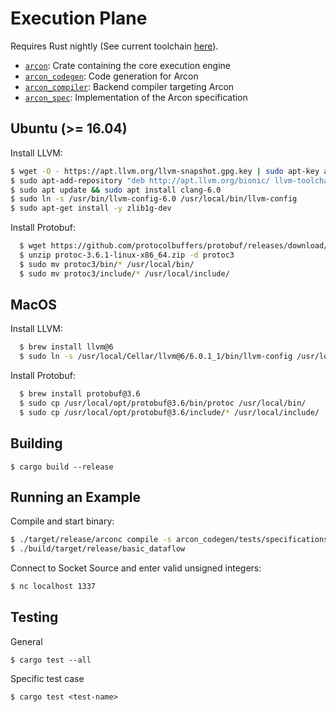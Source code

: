 # Execution Plane

Requires Rust nightly (See current toolchain [here](rust-toolchain)).

* [`arcon`]: Crate containing the core execution engine
* [`arcon_codegen`]: Code generation for Arcon
* [`arcon_compiler`]: Backend compiler targeting Arcon 
* [`arcon_spec`]: Implementation of the Arcon specification

[`arcon`]: arcon
[`arcon_codegen`]: arcon_codegen
[`arcon_compiler`]: arcon_compiler
[`arcon_spec`]: arcon_spec

## Ubuntu (>= 16.04)

Install LLVM:

```bash
$ wget -O - https://apt.llvm.org/llvm-snapshot.gpg.key | sudo apt-key add -
$ sudo apt-add-repository "deb http://apt.llvm.org/bionic/ llvm-toolchain-bionic-6.0 main"
$ sudo apt update && sudo apt install clang-6.0
$ sudo ln -s /usr/bin/llvm-config-6.0 /usr/local/bin/llvm-config
$ sudo apt-get install -y zlib1g-dev
```

Install Protobuf:

```bash
  $ wget https://github.com/protocolbuffers/protobuf/releases/download/v3.6.1/protoc-3.6.1-linux-x86_64.zip
  $ unzip protoc-3.6.1-linux-x86_64.zip -d protoc3
  $ sudo mv protoc3/bin/* /usr/local/bin/
  $ sudo mv protoc3/include/* /usr/local/include/
```
## MacOS

Install LLVM:
  
```bash
  $ brew install llvm@6
  $ sudo ln -s /usr/local/Cellar/llvm@6/6.0.1_1/bin/llvm-config /usr/local/bin/llvm-config
```

Install Protobuf:
  
```bash
  $ brew install protobuf@3.6
  $ sudo cp /usr/local/opt/protobuf@3.6/bin/protoc /usr/local/bin/
  $ sudo cp /usr/local/opt/protobuf@3.6/include/* /usr/local/include/
```

## Building

```
$ cargo build --release
```

## Running an Example

Compile and start binary:

```bash
$ ./target/release/arconc compile -s arcon_codegen/tests/specifications/basic_dataflow.json
$ ./build/target/release/basic_dataflow
```

Connect to Socket Source and enter valid unsigned integers:

```bash
$ nc localhost 1337
```

## Testing

General
```
$ cargo test --all
```

Specific test case
```
$ cargo test <test-name>
```
